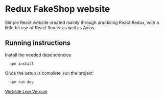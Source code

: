 # Redux FakeShop website

Simple React website created mainly through practicing React Redux, with a little bit use of React Router as well as Axios.

## Running instructions

Install the needed dependencies

```bash
  npm install
```

Once the setup is complete, run the project

```bash
  npm run dev
```

[Website Live Version](https://fakestore-redux.netlify.app)

